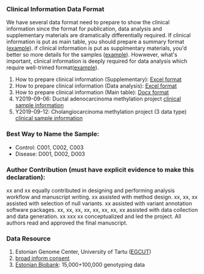 ### Clinical Information Data Format

We have several data format need to prepare to show the clinical information since the format for publication, data analysis and supplementary materials are dramatically differentially required. If clinical information is put as main table, you should prepare a summary format ([example](Table1.ESCC_Clinical_Epigenetics_Publication.docx)). if clinical information is put as supplmentary materials, you'd better so more details for the samples ([example](41586_2019_1272_MOESM2_ESM.xlsx)). Howwever, what's important, clinical information is deeply required for data analysis which require well-trimed format([example](DataAnalysis_Saminfo_Example.xlsx)). 

1. How to prepare clinical information (Supplementary): [Excel format](41586_2019_1272_MOESM2_ESM.xlsx)
2. How to prepare clinical information (Data analysis): [Excel format](DataAnalysis_Saminfo_Example.xlsx)
3. How to prepare clinical information (Main table): [Docx format](Table1.ESCC_Clinical_Epigenetics_Publication.docx)
4. Y2019-09-06: Ductal adenocarcinoma methylation project [clinical sample information](pancrease.saminfo.xlsx)
5. Y2019-09-12: Cholangiocarcinoma methylation project (3 data type) [clinical sample information](Supplementary.xlsx)

### Best Way to Name the Sample:
* Control:  C001, C002, C003
* Disease:  D001, D002, D003

### Author Contribution (must have explicit evidence to make this declaration):
xx and xx equally contributed in designing and performing analysis workflow and manuscript writing. xx assisted with method design. xx,
xx, xx assisted with selection of null variants. xx assisted with variant annotation software packages. xx, xx, xx, xx, xx, xx, xx, xx assisted with data collection and data generation. xx xxx xx conceptualized and led the project. All authors read and approved the final manuscript.

### Data Resource
1. Estonian Genome Center, University of Tartu ([EGCUT](EGCUT.Biobank.pdf)) 
2. [broad inform consent](gene_donor_consent_form.pdf)
3. [Estonian Biobank](https://www.geenivaramu.ee/en/access-biobank): 15,000+100,000 genotyping data
